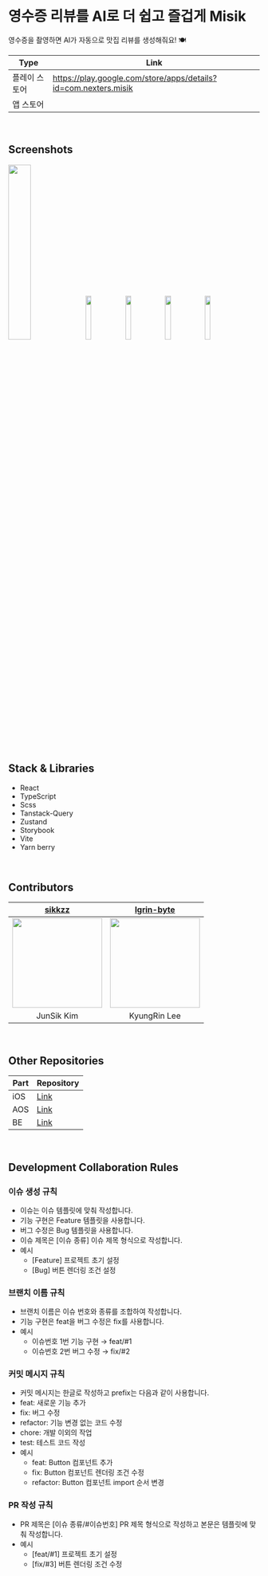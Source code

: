 # 영수증 리뷰를 AI로 더 쉽고 즐겁게 Misik

영수증을 촬영하면 AI가 자동으로 맛집 리뷰를 생성해줘요! 🍽️

| Type          | Link                                                            |
| ------------- | --------------------------------------------------------------- |
| 플레이 스토어 | https://play.google.com/store/apps/details?id=com.nexters.misik |
| 앱 스토어     |                                                                 |

</br>

## Screenshots

<img width=30% src="https://github.com/user-attachments/assets/6be8235f-80fa-484b-9678-0f791b1d8fe1"> 
<img width=15% src="https://github.com/user-attachments/assets/e696eedc-1aa6-4971-ae25-df14a8f5cb28"> 
<img width=15% src="https://github.com/user-attachments/assets/afc2e6ea-e7f1-423d-827a-bf6db731e2c5">
<img width=15% src="https://github.com/user-attachments/assets/1759fafe-f9f0-494f-b3b2-8cc7eb2e9104">
<img width=15% src="https://github.com/user-attachments/assets/9aa1fb57-ad67-431b-ab4e-c4b9eb6f97cd">

</br>

## Stack & Libraries

- React
- TypeScript
- Scss
- Tanstack-Query
- Zustand
- Storybook
- Vite
- Yarn berry

</br>

## Contributors

|                                              [sikkzz](https://github.com/sikkzz)                                               |                 [lgrin-byte](https://github.com/lgrin-byte)                  |
| :----------------------------------------------------------------------------------------------------------------------------: | :--------------------------------------------------------------------------: |
| <img src="https://avatars.githubusercontent.com/u/100590110?s=400&u=6e0106f23a731e32bdc419191a2c6db649258055&v=4" width="180"> | <img src="https://avatars.githubusercontent.com/u/66896175?v=4" width="180"> |
|                                                           JunSik Kim                                                           |                                 KyungRin Lee                                 |

</br>

## Other Repositories

| Part | Repository                                       |
| ---- | ------------------------------------------------ |
| iOS  | [Link](https://github.com/Nexters/misik-ios)     |
| AOS  | [Link](https://github.com/Nexters/misik-android) |
| BE   | [Link](https://github.com/Nexters/misik-api)     |

</br>

## Development Collaboration Rules

### 이슈 생성 규칙

- 이슈는 이슈 템플릿에 맞춰 작성합니다.
- 기능 구현은 Feature 템플릿을 사용합니다.
- 버그 수정은 Bug 템플릿을 사용합니다.
- 이슈 제목은 [이슈 종류] 이슈 제목 형식으로 작성합니다.
- 예시
  - [Feature] 프로젝트 초기 설정
  - [Bug] 버튼 렌더링 조건 설정

### 브랜치 이름 규칙

- 브랜치 이름은 이슈 번호와 종류를 조합하여 작성합니다.
- 기능 구현은 feat을 버그 수정은 fix를 사용합니다.
- 예시
  - 이슈번호 1번 기능 구현 → feat/#1
  - 이슈번호 2번 버그 수정 → fix/#2

### 커밋 메시지 규칙

- 커밋 메시지는 한글로 작성하고 prefix는 다음과 같이 사용합니다.
- feat: 새로운 기능 추가
- fix: 버그 수정
- refactor: 기능 변경 없는 코드 수정
- chore: 개발 이외의 작업
- test: 테스트 코드 작성
- 예시
  - feat: Button 컴포넌트 추가
  - fix: Button 컴포넌트 렌더링 조건 수정
  - refactor: Button 컴포넌트 import 순서 변경

### PR 작성 규칙

- PR 제목은 [이슈 종류/#이슈번호] PR 제목 형식으로 작성하고 본문은 템플릿에 맞춰 작성합니다.
- 예시
  - [feat/#1] 프로젝트 초기 설정
  - [fix/#3] 버튼 렌더링 조건 수정
